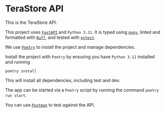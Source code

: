 # TeraStore API
This is the TeraStore API.

This project uses [`FastAPI`](https://fastapi.tiangolo.com) and `Python 3.11`.
It is typed using [`mypy`](https://www.mypy-lang.org), linted and formatted with [`Ruff`](https://docs.astral.sh/ruff/), and tested with [`pytest`](https://docs.pytest.org/).

We use [`Poetry`](https://python-poetry.org) to install the project and manage dependencies.

Install the project with `Poetry` by ensuring you have `Python 3.11` installed and running

```
poetry install
```

This will install all dependencies, including test and dev.

The app can be started via a `Poetry` script by running the command `poetry run start`.

You can use [`Postman`](https://www.postman.com/) to test against the API.